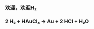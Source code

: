 ### 欢迎，欢迎H₂
### 2 H₂ + HAuCl₄ → Au + 2 HCl + H₂O

<!--
**Linyunr/Linyunr** is a ✨ _special_ ✨ repository because its `README.md` (this file) appears on your GitHub profile.

- 这家伙是谁？急急现形！
- Who is this guy?Aparecium!

- 是琳匀没错了，一般只有很好很好的"Close friend"才这么称呼我。确实是谜一般的存在。
- This is Linyunr. Only my very close friends call me like this. She's indeed a mysterious existence.
- 微光破晓工程组的关键缔造者和创始人之一，现任微光破晓工程组创始层最高执政官兼任指挥层技术部部长。
- As one of the key founders and creators of the DAWIGHT TEAM, he is now the highest executive officer of the founding layer and also the head of the technical department of the command layer.
- 坐标中国重庆，喜欢全国范围内瞎逛。目前还是一个初中生，在浙涪友谊学校就读，学业不轻不重，消息回复会有延迟。
- He is located in Chongqing, China, and likes to wander around the country.Studying at Zhejiang-Fuling Friendship School.He is currently a junior high school student with neither heavy nor light academic workload, so there may be some delay in her reply.
